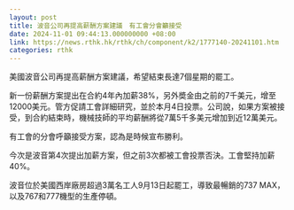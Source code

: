 ```yaml
---
layout: post
title: 波音公司再提高薪酬方案建議　有工會分會籲接受
date: 2024-11-01 09:44:13.000000000 +08:00
link: https://news.rthk.hk/rthk/ch/component/k2/1777140-20241101.htm
categories: rthk
---
```


美國波音公司再提高薪酬方案建議，希望結束長達7個星期的罷工。

新一份薪酬方案提出在合約4年內加薪38%，另外奬金由之前的7千美元，增至12000美元。管方促請工會詳細研究，並於本月4日投票。公司說，如果方案被接受，到合約結束時，機械技師的平均薪酬將從7萬5千多美元增加到近12萬美元。

有工會的分會呼籲接受方案，認為是時候宣布勝利。

今次是波音第4次提出加薪方案，但之前3次都被工會投票否決。工會堅持加薪40%。

波音位於美國西岸廠房超過3萬名工人9月13日起罷工，導致最暢銷的737 MAX，以及767和777機型的生產停頓。
